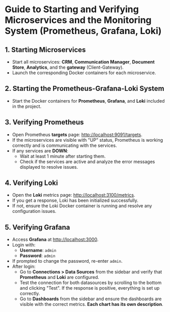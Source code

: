 # Guide to Starting and Verifying Microservices and the Monitoring System (Prometheus, Grafana, Loki)

## 1. Starting Microservices
- Start all microservices: **CRM**, **Communication Manager**, **Document Store**, **Analytics**, and the **gateway** (Client-Gateway).
- Launch the corresponding Docker containers for each microservice.

## 2. Starting the Prometheus-Grafana-Loki System
- Start the Docker containers for **Prometheus**, **Grafana**, and **Loki** included in the project.

## 3. Verifying Prometheus
- Open Prometheus **targets** page: [http://localhost:9091/targets](http://localhost:9091/targets).
- If the microservices are visible with "UP" status, Prometheus is working correctly and is communicating with the services.
- If any services are **DOWN**:
    - Wait at least 1 minute after starting them.
    - Check if the services are active and analyze the error messages displayed to resolve issues.

## 4. Verifying Loki
- Open the **Loki** metrics page: [http://localhost:3100/metrics](http://localhost:3100/metrics).
- If you get a response, Loki has been initialized successfully.
- If not, ensure the Loki Docker container is running and resolve any configuration issues.

## 5. Verifying Grafana
- Access **Grafana** at [http://localhost:3000](http://localhost:3000).
- Login with:
    - **Username**: `admin`
    - **Password**: `admin`
- If prompted to change the password, re-enter `admin`.
- After login:
    - Go to **Connections > Data Sources** from the sidebar and verify that **Prometheus** and **Loki** are configured.
    - Test the connection for both datasources by scrolling to the bottom and clicking "Test". If the response is positive, everything is set up correctly.
    - Go to **Dashboards** from the sidebar and ensure the dashboards are visible with the correct metrics. **Each chart has its own description**.